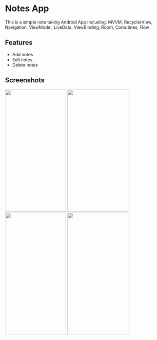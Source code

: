 # Notes App

This is a simple note taking Android App including:
 MVVM,
 RecyclerView,
 Navigation,
 ViewModel,
 LiveData,
 ViewBinding,
 Room,
 Coroutines,
 Flow
 
 
 ## Features

- Add notes
- Edit notes
- Delete notes


 ## Screenshots

<img src="https://user-images.githubusercontent.com/106580852/202853778-c58e4928-0eb0-4263-833e-b7bbb97df119.png" width=200 height=400/> <img src="https://user-images.githubusercontent.com/106580852/202853630-77de0e93-5999-407f-b3cc-8668d3be735b.png" width=200 height=400/> 
<img src="https://user-images.githubusercontent.com/106580852/202853775-1eb1bcec-61c2-4730-a6b2-ac72e20ac4bb.png" width=200 height=400/> <img src="https://user-images.githubusercontent.com/106580852/202853778-c58e4928-0eb0-4263-833e-b7bbb97df119.png" width=200 height=400/>




